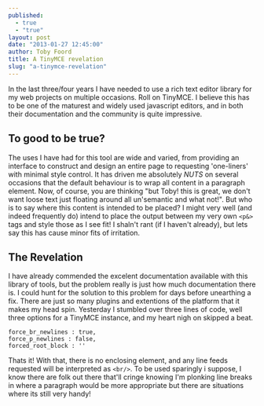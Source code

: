 ```yaml
---
published: 
  - true
  - "true"
layout: post
date: "2013-01-27 12:45:00"
author: Toby Foord
title: A TinyMCE revelation
slug: "a-tinymce-revelation"
---
```


In the last three/four years I have needed to use a rich text editor library for my web projects on multiple occasions. Roll on TinyMCE. I believe this has to be one of the maturest and widely used javascript editors, and in both their documentation and the community is quite impressive.

To good to be true?
---
The uses I have had for this tool are wide and varied, from providing an interface to construct and design an entire page to requesting 'one-liners' with minimal style control. It has driven me absolutely _NUTS_ on several occasions that the default behaviour is to wrap all content in a paragraph element. Now, of course, you are thinking "but Toby! this is great, we don't want loose text just floating around all un'semantic and what not!". But who is to say where this content is intended to be placed? I might very well (and indeed frequently do) intend to place the output between my very own `<p&>` tags and style those as I see fit! I shaln't rant (if I haven't already), but lets say this has cause minor fits of irritation.

The Revelation
---
I have already commended the excelent documentation available with this library of tools, but the problem really is just how much documentation there is. I could hunt for the solution to this problem for days before unearthing a fix. There are just so many plugins and extentions of the platform that it makes my head spin.
Yesterday I stumbled over three lines of code, well three options for a TinyMCE instance, and my heart nigh on skipped a beat.


	force_br_newlines : true,
	force_p_newlines : false,
	forced_root_block : ''


Thats it! With that, there is no enclosing element, and any line feeds requested will be interpreted as `<br/>`. To be used sparingly i suppose, I know there are folk out there that'll cringe knowing I'm plonking line breaks in where a paragraph would be more appropriate but there are situations where its still very handy!
